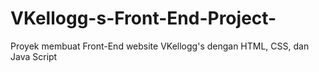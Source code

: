 # VKellogg-s-Front-End-Project-
Proyek membuat Front-End website VKellogg's dengan HTML, CSS, dan Java Script
